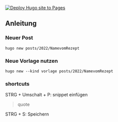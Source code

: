 [![Deploy Hugo site to Pages](https://github.com/ElfriedeWaldschrat/ElfriedeWaldschrat.github.io/actions/workflows/hugo.yml/badge.svg)](https://github.com/ElfriedeWaldschrat/ElfriedeWaldschrat.github.io/actions/workflows/hugo.yml)


## Anleitung
### Neuer Post
```hugo new posts/2022/NamevomRezept```

### Neue Vorlage nutzen
```hugo new --kind vorlage posts/2022/NamevomRezept```

### shortcuts

STRG + Umschalt + P: snippet einfügen 

> quote 

STRG + S: Speichern